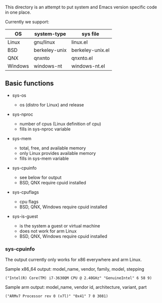 This directory is an attempt to put system and Emacs version specific
code in one place.

Currently we support:

OS      | system-type   | sys file
--------|---------------|-----------------
Linux   | gnu/linux     | linux.el
BSD     | berkeley-unix | berkeley-unix.el
QNX     | qnxnto        | qnxnto.el
Windows | windows-nt    | windows-nt.el

## Basic functions

* sys-os
  * os (distro for Linux) and release

* sys-nproc
  * number of cpus (Linux definition of cpu)
  * fills in sys-nproc variable

* sys-mem
  * total, free, and available memory
  * only Linux provides available memory
  * fills in sys-mem variable

* sys-cpuinfo
  * see below for output
  * BSD, QNX require cpuid installed

* sys-cpuflags
  * cpu flags
  * BSD, QNX, Windows require cpuid installed

* sys-is-guest
  * is the system a guest or virtual machine
  * does not work for arm Linux
  * BSD, QNX, Windows require cpuid installed

### sys-cpuinfo

The output currently only works for x86 everywhere and arm Linux.

Sample x86_64 output: model_name, vendor, family, model, stepping

    ("Intel(R) Core(TM) i7-3630QM CPU @ 2.40GHz" "GenuineIntel" 6 58 9)

Sample arm output: model_name, vendor id, architecture, variant, part

    ("ARMv7 Processor rev 0 (v7l)" "0x41" 7 0 3081)
